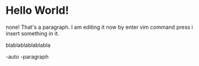 # Hello World!
none!
That's a paragraph. I am editing it now by enter vim command press i insert something in it. 

blablablablablabla

-auto
-paragraph
